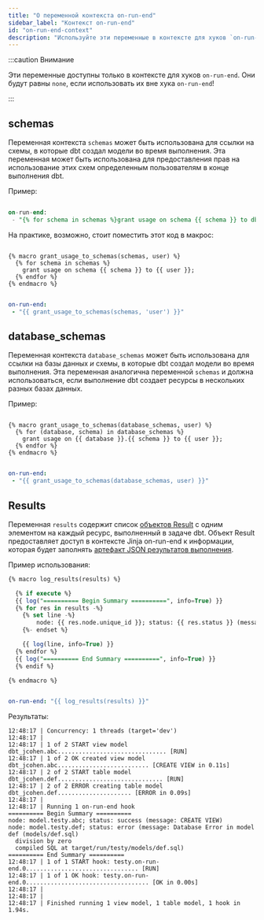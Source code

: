 ```yaml
---
title: "О переменной контекста on-run-end"
sidebar_label: "Контекст on-run-end"
id: "on-run-end-context"
description: "Используйте эти переменные в контексте для хуков `on-run-end`."
---
```


:::caution Внимание

Эти переменные доступны только в контексте для хуков `on-run-end`. Они будут равны `none`, если использовать их вне хука `on-run-end`!

:::

## schemas

Переменная контекста `schemas` может быть использована для ссылки на схемы, в которые dbt создал модели во время выполнения. Эта переменная может быть использована для предоставления прав на использование этих схем определенным пользователям в конце выполнения dbt.

Пример:

<File name='dbt_project.yml'>

```sql

on-run-end:
 - "{% for schema in schemas %}grant usage on schema {{ schema }} to db_reader;{% endfor %}"

```

</File>

На практике, возможно, стоит поместить этот код в макрос:

<File name='macros/grants.sql'>

```jinja2

{% macro grant_usage_to_schemas(schemas, user) %}
  {% for schema in schemas %}
    grant usage on schema {{ schema }} to {{ user }};
  {% endfor %}
{% endmacro %}

```

</File>

<File name='dbt_project.yml'>

```yaml

on-run-end:
 - "{{ grant_usage_to_schemas(schemas, 'user') }}"

```

</File>

## database_schemas

Переменная контекста `database_schemas` может быть использована для ссылки на базы данных _и_ схемы, в которые dbt создал модели во время выполнения. Эта переменная аналогична переменной `schemas` и должна использоваться, если выполнение dbt создает ресурсы в нескольких разных базах данных.

Пример:

<File name='macros/grants.sql'>

```jinja2

{% macro grant_usage_to_schemas(database_schemas, user) %}
  {% for (database, schema) in database_schemas %}
    grant usage on {{ database }}.{{ schema }} to {{ user }};
  {% endfor %}
{% endmacro %}

```

</File>

<File name='dbt_project.yml'>

```yaml

on-run-end:
 - "{{ grant_usage_to_schemas(database_schemas, user) }}"

```

</File>

## Results

Переменная `results` содержит список [объектов Result](/reference/dbt-classes#result-objects) с одним элементом на каждый ресурс, выполненный в задаче dbt. Объект Result предоставляет доступ в контексте Jinja on-run-end к информации, которая будет заполнять [артефакт JSON результатов выполнения](/reference/artifacts/run-results-json).

Пример использования:

<File name='macros/log_results.sql'>

```sql
{% macro log_results(results) %}

  {% if execute %}
  {{ log("========== Begin Summary ==========", info=True) }}
  {% for res in results -%}
    {% set line -%}
        node: {{ res.node.unique_id }}; status: {{ res.status }} (message: {{ res.message }})
    {%- endset %}

    {{ log(line, info=True) }}
  {% endfor %}
  {{ log("========== End Summary ==========", info=True) }}
  {% endif %}

{% endmacro %}
```

</File>

<File name='dbt_project.yml'>

```yaml

on-run-end: "{{ log_results(results) }}"
```

</File>

Результаты:
```
12:48:17 | Concurrency: 1 threads (target='dev')
12:48:17 |
12:48:17 | 1 of 2 START view model dbt_jcohen.abc............................... [RUN]
12:48:17 | 1 of 2 OK created view model dbt_jcohen.abc.......................... [CREATE VIEW in 0.11s]
12:48:17 | 2 of 2 START table model dbt_jcohen.def.............................. [RUN]
12:48:17 | 2 of 2 ERROR creating table model dbt_jcohen.def..................... [ERROR in 0.09s]
12:48:17 |
12:48:17 | Running 1 on-run-end hook
========== Begin Summary ==========
node: model.testy.abc; status: success (message: CREATE VIEW)
node: model.testy.def; status: error (message: Database Error in model def (models/def.sql)
  division by zero
  compiled SQL at target/run/testy/models/def.sql)
========== End Summary ==========
12:48:17 | 1 of 1 START hook: testy.on-run-end.0................................ [RUN]
12:48:17 | 1 of 1 OK hook: testy.on-run-end.0................................... [OK in 0.00s]
12:48:17 |
12:48:17 |
12:48:17 | Finished running 1 view model, 1 table model, 1 hook in 1.94s.
```